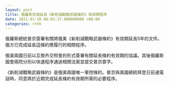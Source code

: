 ```yaml
---
layout: post
title: 俄羅斯完成延長《新削減戰略武器條約》有效期程序
date: 2021-01-30 06:03:37.000000000 +08:00
categories: rthk
---
```


俄羅斯總統普京簽署有關將俄美《新削減戰略武器條約》有效期延長5年的文件。俄方已完成延長這條約應履行的相關程序。

俄美兩國日前以互換外交照會的形式簽署有關延長條約有效期的協議。其後俄羅斯國會兩院分別以快速程序通過相關法案並提交普京簽字。

《新削減戰略武器條約》是俄美兩國唯一軍控條約。普京與美國總統拜登日前通電話時，同意將於近期完成延長條約有效期所需的必要程序。
